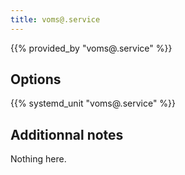 ```yaml
---
title: voms@.service
---
```


{{% provided_by "voms@.service" %}}

## Options

{{% systemd_unit "voms@.service" %}}

## Additionnal notes

Nothing here.